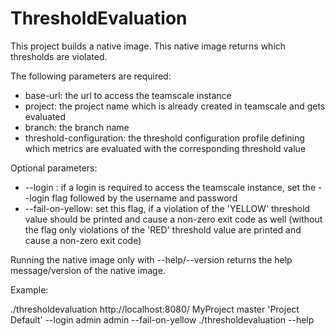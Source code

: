 # ThresholdEvaluation
This project builds a native image. This native image returns which thresholds are violated.

The following parameters are required:
- base-url: the url to access the teamscale instance
- project: the project name which is already created in teamscale and gets evaluated
- branch: the branch name
- threshold-configuration: the threshold configuration profile defining which metrics are evaluated with the corresponding threshold value

Optional parameters:
- --login <username> <password>: if a login is required to access the teamscale instance, set the --login flag followed by the username and password
- --fail-on-yellow: set this flag, if a violation of the 'YELLOW' threshold value should be printed and cause a non-zero exit code as well (without the flag only violations of the 'RED' threshold value are printed and cause a non-zero exit code)
  
Running the native image only with --help/--version returns the help message/version of the native image.

Example:

./thresholdevaluation http://localhost:8080/ MyProject master 'Project Default' --login admin admin --fail-on-yellow
./thresholdevaluation --help
